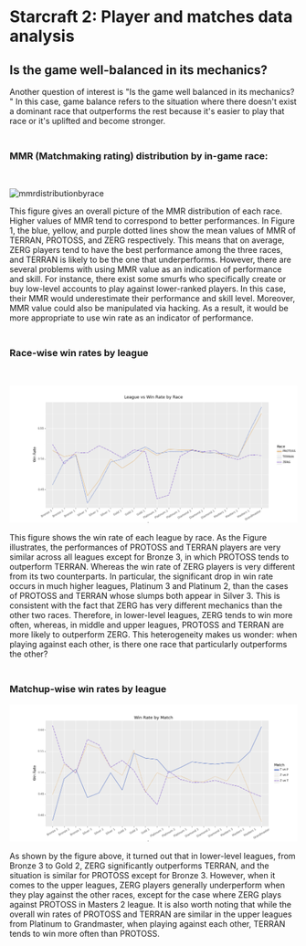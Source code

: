 # Starcraft 2: Player and matches data analysis

## Is the game well-balanced in its mechanics? 

Another question of interest is "Is the game well balanced in its mechanics? " In this case, game balance refers to the situation where there doesn't exist a dominant race that outperforms the rest because it's easier to play that race or it's uplifted and become stronger.

### **<br>MMR (Matchmaking rating) distribution by in-game race:**
<br>  

![mmrdistributionbyrace](static/img/mmr_by_race.png)

This figure gives an overall picture of the MMR distribution of each race. Higher values of MMR tend to correspond to better performances. In Figure 1, the blue, yellow, and purple dotted lines show the mean values of MMR of TERRAN, PROTOSS, and ZERG respectively. This means that on average, ZERG players tend to have the best performance among the three races, and TERRAN is likely to be the one that underperforms. However, there are several problems with using MMR value as an indication of performance and skill. For instance, there exist some smurfs who specifically create or buy low-level accounts to play against lower-ranked players. In this case, their MMR would underestimate their performance and skill level. Moreover, MMR value could also be manipulated via hacking. As a result, it would be more appropriate to use win rate as an indicator of performance. 
### <br>**Race-wise win rates by league**
<br>  

![racewinratesbyleague](static/img/race_winrates_by_league.png)

This figure shows the win rate of each league by race. As the Figure illustrates, the performances of PROTOSS and TERRAN players are very similar across all leagues except for Bronze 3, in which PROTOSS tends to outperform TERRAN. Whereas the win rate of ZERG players is very different from its two counterparts. In particular, the significant drop in win rate occurs in much higher leagues, Platinum 3 and Platinum 2, than the cases of PROTOSS and TERRAN whose slumps both appear in Silver 3. This is consistent with the fact that ZERG has very different mechanics than the other two races.  Therefore, in lower-level leagues, ZERG tends to win more often, whereas, in middle and upper leagues, PROTOSS and TERRAN are more likely to outperform ZERG. This heterogeneity makes us wonder: when playing against each other, is there one race that particularly outperforms the other? 
### <br>**Matchup-wise win rates by league**

![matchupwinratesbyleague](static/img/matchup_winrates_by_league.png)

As shown by the figure above, it turned out that in lower-level leagues, from Bronze 3 to Gold 2, ZERG significantly outperforms TERRAN, and the situation is similar for PROTOSS except for Bronze 3. However, when it comes to the upper leagues, ZERG players generally underperform when they play against the other races, except for the case where ZERG plays against PROTOSS in Masters 2 league. It is also worth noting that while the overall win rates of PROTOSS and TERRAN are similar in the upper leagues from Platinum to Grandmaster, when playing against each other, TERRAN tends to win more often than PROTOSS.
